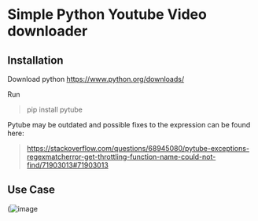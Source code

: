 # Simple Python Youtube Video downloader

## Installation

Download python https://www.python.org/downloads/

Run
> pip install pytube

Pytube may be outdated and possible fixes to the expression can be found here:
> https://stackoverflow.com/questions/68945080/pytube-exceptions-regexmatcherror-get-throttling-function-name-could-not-find/71903013#71903013


## Use Case

(![image](https://user-images.githubusercontent.com/60777727/167256874-e3f31c5a-3b6b-47f3-bf80-d8815199956a.png)
